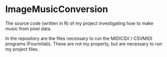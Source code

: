 # ImageMusicConversion
The source code (written in R) of my project investigating how to make music from pixel data.

In the repository are the files necessary to run the MIDICSV / CSVMIDI programs (Fourmilab). These are not my property, but are necessary to run my project files.

